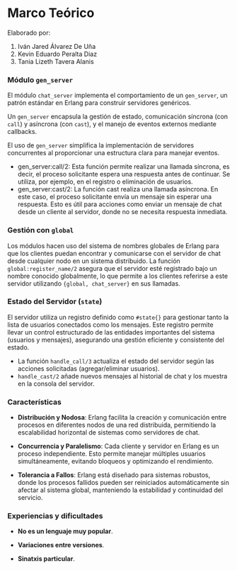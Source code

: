 # Marco Teórico

Elaborado por:
1. Iván Jared Álvarez De Uña
2. Kevin Eduardo Peralta Diaz
3. Tania Lizeth Tavera Alanis

### Módulo `gen_server`

El módulo `chat_server` implementa el comportamiento de un `gen_server`, un patrón estándar en Erlang para construir servidores genéricos.

Un `gen_server` encapsula la gestión de estado, comunicación síncrona (con `call`) y asíncrona (con `cast`), y el manejo de eventos externos mediante callbacks.

El uso de `gen_server` simplifica la implementación de servidores concurrentes al proporcionar una estructura clara para manejar eventos.
- gen_server:call/2: Esta función permite realizar una llamada síncrona, es decir, el proceso solicitante espera una respuesta antes de continuar. Se utiliza, por ejemplo, en el registro o eliminación de usuarios.
- gen_server:cast/2: La función cast realiza una llamada asíncrona. En este caso, el proceso solicitante envía un mensaje sin esperar una respuesta. Esto es útil para acciones como enviar un mensaje de chat desde un cliente al servidor, donde no se necesita respuesta inmediata.

### Gestión con `global`
Los módulos hacen uso del sistema de nombres globales de Erlang para que los clientes puedan encontrar y comunicarse con el servidor de chat desde cualquier nodo en un sistema distribuido. La función `global:register_name/2` asegura que el servidor esté registrado bajo un nombre conocido globalmente, lo que permite a los clientes referirse a este servidor utilizando `{global, chat_server}` en sus llamadas.

### Estado del Servidor (`state`)
El servidor utiliza un registro definido como `#state{}` para gestionar tanto la lista de usuarios conectados como los mensajes. Este registro permite llevar un control estructurado de las entidades importantes del sistema (usuarios y mensajes), asegurando una gestión eficiente y consistente del estado.

- La función `handle_call/3` actualiza el estado del servidor según las acciones solicitadas (agregar/eliminar usuarios).
- `handle_cast/2` añade nuevos mensajes al historial de chat y los muestra en la consola del servidor.

### Características
- **Distribución y Nodosa**: Erlang facilita la creación y comunicación entre procesos en diferentes nodos de una red distribuida, permitiendo la escalabilidad horizontal de sistemas como servidores de chat.

- **Concurrencia y Paralelismo**: Cada cliente y servidor en Erlang es un proceso independiente. Esto permite manejar múltiples usuarios simultáneamente, evitando bloqueos y optimizando el rendimiento.

- **Tolerancia a Fallos**: Erlang está diseñado para sistemas robustos, donde los procesos fallidos pueden ser reiniciados automáticamente sin afectar al sistema global, manteniendo la estabilidad y continuidad del servicio.

### Experiencias y dificultades

- **No es un lenguaje muy popular**.

- **Variaciones entre versiones**.

- **Sinatxis particular**.
